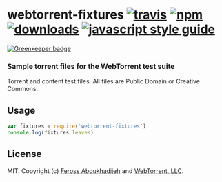# webtorrent-fixtures [![travis][travis-image]][travis-url] [![npm][npm-image]][npm-url] [![downloads][downloads-image]][downloads-url] [![javascript style guide][standard-image]][standard-url]

[![Greenkeeper badge](https://badges.greenkeeper.io/webtorrent/webtorrent-fixtures.svg)](https://greenkeeper.io/)

[travis-image]: https://img.shields.io/travis/webtorrent/webtorrent-fixtures/master.svg
[travis-url]: https://travis-ci.org/webtorrent/webtorrent-fixtures
[npm-image]: https://img.shields.io/npm/v/webtorrent-fixtures.svg
[npm-url]: https://npmjs.org/package/webtorrent-fixtures
[downloads-image]: https://img.shields.io/npm/dm/webtorrent-fixtures.svg
[downloads-url]: https://npmjs.org/package/webtorrent-fixtures
[standard-image]: https://img.shields.io/badge/code_style-standard-brightgreen.svg
[standard-url]: https://standardjs.com

### Sample torrent files for the WebTorrent test suite

Torrent and content test files. All files are Public Domain or Creative Commons.

## Usage

```js
var fixtures = require('webtorrent-fixtures')
console.log(fixtures.leaves)
```

## License

MIT. Copyright (c) [Feross Aboukhadijeh](https://feross.org) and [WebTorrent, LLC](https://webtorrent.io).
